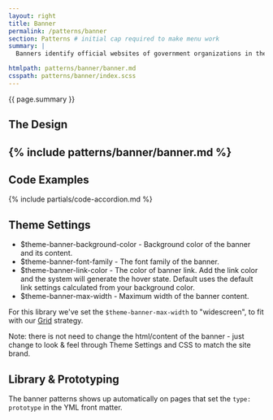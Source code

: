 ```yaml
---
layout: right
title: Banner
permalink: /patterns/banner
section: Patterns # initial cap required to make menu work
summary: |
  Banners identify official websites of government organizations in the United States. They also help visitors understand whether a website is official and secure.

htmlpath: patterns/banner/banner.md
csspath: patterns/banner/index.scss
---
```

{{ page.summary }}

## The Design
{% include patterns/banner/banner.md %}
---

## Code Examples
{% include partials/code-accordion.md %}

## Theme Settings
- $theme-banner-background-color - Background color of the banner and its content.
- $theme-banner-font-family - The font family of the banner.
- $theme-banner-link-color - The color of banner link. Add the link color and the system will generate the hover state. Default uses the default link settings calculated from your background color.
- $theme-banner-max-width  - Maximum width of the banner content.

For this library we've set the `$theme-banner-max-width` to "widescreen", to fit with our [Grid](/styles/grid) strategy.

Note: there is not need to change the html/content of the banner - just change to look & feel through Theme Settings and CSS to match the site brand.

## Library & Prototyping
The banner patterns shows up automatically on pages that set the `type: prototype` in the YML front matter.